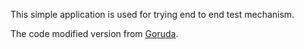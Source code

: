 This simple application is used for trying end to end test mechanism.

The code modified version from [Goruda](https://github.com/golangid/goruda).
